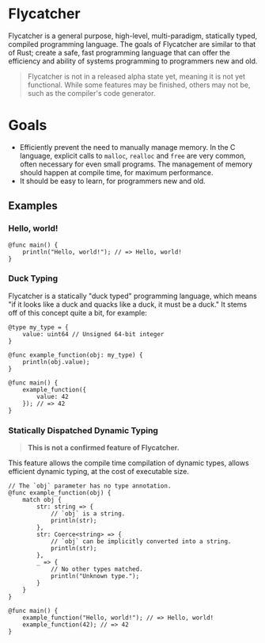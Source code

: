# Flycatcher
Flycatcher is a general purpose, high-level, multi-paradigm, statically typed, compiled programming language.  The goals of Flycatcher are similar to that of Rust; create a safe, fast programming language that can offer the efficiency and ability of systems programming to programmers new and old.

> Flycatcher is not in a released alpha state yet, meaning it is not yet functional.  While some features may be finished, others may not be, such as the compiler's code generator.

# Goals
- Efficiently prevent the need to manually manage memory.  In the C language, explicit calls to `malloc`, `realloc` and `free` are very common, often necessary for even small programs.  The management of memory should happen at compile time, for maximum performance.
- It should be easy to learn, for programmers new and old.

## Examples
### Hello, world!
```flycatcher
@func main() {
    println("Hello, world!"); // => Hello, world!
}
```

### Duck Typing
Flycatcher is a statically "duck typed" programming language, which means "if it looks like a duck and quacks like a duck, it must be a duck."  It stems off of this concept quite a bit, for example:

```flycatcher
@type my_type = {
    value: uint64 // Unsigned 64-bit integer
}

@func example_function(obj: my_type) {
    println(obj.value);
}

@func main() {
    example_function({
        value: 42
    }); // => 42
}
```

### Statically Dispatched Dynamic Typing
> **This is not a confirmed feature of Flycatcher.**

This feature allows the compile time compilation of dynamic types, allows efficient dynamic typing, at the cost of executable size.

```flycatcher
// The `obj` parameter has no type annotation.
@func example_function(obj) {
    match obj {
        str: string => {
            // `obj` is a string.
            println(str);
        },
        str: Coerce<string> => {
            // `obj` can be implicitly converted into a string.
            println(str);
        },
        _ => {
            // No other types matched.
            println("Unknown type.");
        }
    }
}

@func main() {
    example_function("Hello, world!"); // => Hello, world!
    example_function(42); // => 42
}
```